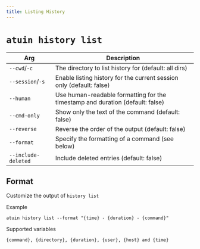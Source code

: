 ```yaml
---
title: Listing History
---
```


# `atuin history list`


| Arg                 | Description                                                                   |
|---------------------|-------------------------------------------------------------------------------|
| `--cwd`/`-c`        | The directory to list history for (default: all dirs)                         |
| `--session`/`-s`    | Enable listing history for the current session only (default: false)          |
| `--human`           | Use human-readable formatting for the timestamp and duration (default: false) |
| `--cmd-only`        | Show only the text of the command (default: false)                            |
| `--reverse`      | Reverse the order of the output (default: false)                              |
| `--format`          | Specify the formatting of a command (see below)                               |
| `--include-deleted` | Include deleted entries (default: false)                                      |

## Format

Customize the output of `history list`

Example

```
atuin history list --format "{time} - {duration} - {command}"
```

Supported variables

```
{command}, {directory}, {duration}, {user}, {host} and {time}
```
